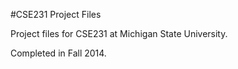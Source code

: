 #CSE231 Project Files

Project files for CSE231 at Michigan State University.

Completed in Fall 2014.